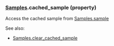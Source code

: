 ### [Samples](Samples.md).cached_sample (property)




Access the cached sample from [Samples.sample](Samples.sample.md)

See also:

* [Samples.clear_cached_sample](Samples.clear_cached_sample.md)

